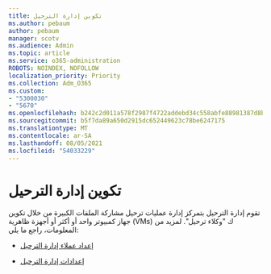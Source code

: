 ```yaml
---
title: تكوين إدارة الترحيل
ms.author: pebaum
author: pebaum
manager: scotv
ms.audience: Admin
ms.topic: article
ms.service: o365-administration
ROBOTS: NOINDEX, NOFOLLOW
localization_priority: Priority
ms.collection: Adm_O365
ms.custom:
- "5300030"
- "5670"
ms.openlocfilehash: b242c2d011a578f2987f4722addebd34c558abfe88981387d8bcc3f7550e53b4
ms.sourcegitcommit: b5f7da89a650d2915dc652449623c78be6247175
ms.translationtype: MT
ms.contentlocale: ar-SA
ms.lasthandoff: 08/05/2021
ms.locfileid: "54033229"
---
```

# <a name="configuring-migration-manager"></a>تكوين إدارة الترحيل

تقوم إدارة الترحيل بتمركز إدارة عمليات ترحيل مشاركة الملفات الكبيرة من خلال تكوين جهاز كمبيوتر واحد أو أكثر أو أجهزة ظاهرية (VMs) ك "وكلاء ترحيل". لمزيد من المعلومات، راجع ما يلي:

- [إعداد عملاء إدارة الترحيل](https://docs.microsoft.com/sharepointmigration/mm-setup-clients)

- [إعدادات إدارة الترحيل](https://docs.microsoft.com/sharepointmigration/mm-settings)
